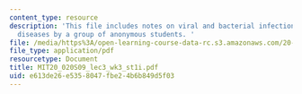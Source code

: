```yaml
---
content_type: resource
description: 'This file includes notes on viral and bacterial infection and related
  diseases by a group of anonymous students. '
file: /media/https%3A/open-learning-course-data-rc.s3.amazonaws.com/20-020-introduction-to-biological-engineering-design-spring-2009/e613de26e5358047fbe24b6b849d5f03_MIT20_020S09_lec3_wk3_st1i.pdf
file_type: application/pdf
resourcetype: Document
title: MIT20_020S09_lec3_wk3_st1i.pdf
uid: e613de26-e535-8047-fbe2-4b6b849d5f03
---
```

